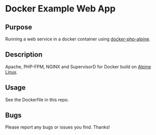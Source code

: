 # Docker Example Web App

## Purpose
Running a web service in a docker container using [docker-php-alpine](https://github.com/LanikSJ/docker-php-alpine).

## Description
Apache, PHP-FPM, NGINX and SupervisorD for Docker build on [Alpine Linux](http://www.alpinelinux.org/).

## Usage
See the Dockerfile in this repo.

## Bugs
Please report any bugs or issues you find. Thanks!
